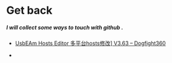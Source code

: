 # Get back

##### I will collect some ways to touch with github .

* [UsbEAm Hosts Editor  多平台hosts修改\] V3.63 – Dogfight360](https://www.dogfight360.com/blog/475/)

* 